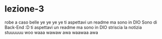 # lezione-3
robe a caso belle
ye ye ye ye
ti aspettavi un readme ma sono in DIO
Sono di Back-End :D
ti aspettavi un readme ma sono in DIO
striscia la notizia
stuuuuuu
woo waaa wawaw awa waawaa awa